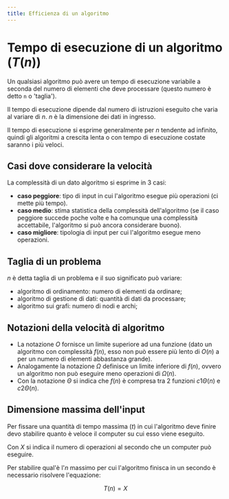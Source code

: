 ```yaml
---
title: Efficienza di un algoritmo
---
```


# Tempo di esecuzione di un algoritmo ($T(n)$)

Un qualsiasi algoritmo può avere un tempo di esecuzione variabile a seconda del
numero di elementi che deve processare (questo numero è detto `n` o 'taglia').

Il tempo di esecuzione dipende dal numero di istruzioni eseguito che varia al
variare di $n$. $n$ è la dimensione dei dati in ingresso.

Il tempo di esecuzione si esprime generalmente per $n$ tendente ad infinito,
quindi gli algoritmi a crescita lenta o con tempo di esecuzione costate saranno
i più veloci.

## Casi dove considerare la velocità

La complessità di un dato algoritmo si esprime in 3 casi:

- **caso peggiore**: tipo di input in cui l'algoritmo esegue più operazioni (ci
  mette più tempo).
- **caso medio**: stima statistica della complessità dell'algoritmo (se il caso
  peggiore succede poche volte e ha comunque una complessità accettabile,
  l'algoritmo si può ancora considerare buono).
- **caso migliore**: tipologia di input per cui l'algoritmo esegue meno
  operazioni.

## Taglia di un problema

$n$ è detta taglia di un problema e il suo significato può variare:

- algoritmo di ordinamento: numero di elementi da ordinare;
- algoritmo di gestione di dati: quantità di dati da processare;
- algoritmo sui grafi: numero di nodi e archi;

## Notazioni della velocità di algoritmo

- La notazione $O$ fornisce un limite superiore ad una funzione (dato un
  algoritmo con complessità $f(n)$, esso non può essere più lento di $O(n)$ a
  per un numero di elementi abbastanza grande).
- Analogamente la notazione $Ω$ definisce un limite inferiore di $f(n)$, ovvero
  un algoritmo non può eseguire meno operazioni di $Ω(n)$.
- Con la notazione $Θ$ si indica che $f(n)$ è compresa tra 2 funzioni $c1​Θ(n)$
  e $c2​Θ(n)$.

## Dimensione massima dell'input

Per fissare una quantità di tempo massima ($t$) in cui l'algoritmo deve finire
devo stabilire quanto è veloce il computer su cui esso viene eseguito.

Con $X$ si indica il numero di operazioni al secondo che un computer può
eseguire.

Per stabilire qual'è l'$n$ massimo per cui l'algoritmo finisca in un secondo è
necessario risolvere l'equazione:

$$
T(n)=X
$$
